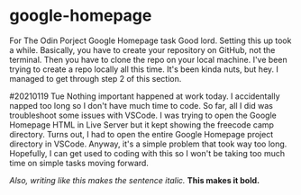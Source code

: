# google-homepage
For The Odin Porject Google Homepage task
Good lord. Setting this up took a while. Basically, you have to create your repository on GitHub, not the terminal. Then you have to clone the repo on your local machine. I've been trying to create a repo locally all this time. It's been kinda nuts, but hey. I managed to get through step 2 of this section.

#20210119 Tue
Nothing important happened at work today. 
I accidentally napped too long so I don't have much time to code. So far, all I did was troubleshoot some issues with VSCode. I was trying to open the Google Homepage HTML in Live Server but it kept showing the freecode camp directory. Turns out, I had to open the entire Google Homepage project directory in VSCode. Anyway, it's a simple problem that took way too long. Hopefully, I can get used to coding with this so I won't be taking too much time on simple tasks moving forward. 

*Also, writing like this makes the sentence italic.*
**This makes it bold.**